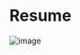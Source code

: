 # Resume
![image](https://github.com/Sapfirka/Resume/assets/122283094/3d7d9ea1-dfbc-4b25-94d0-0799e7df2a9e)
